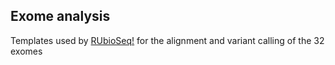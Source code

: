 ## Exome analysis

Templates used by [RUbioSeq!](http://rubioseq.bioinfo.cnio.es/) for the alignment and variant calling of the 32 exomes 

